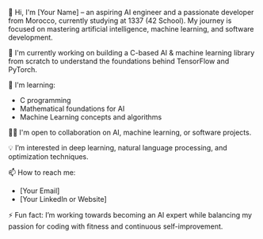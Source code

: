 👋 Hi, I'm [Your Name] – an aspiring AI engineer and a passionate developer from Morocco, currently studying at 1337 (42 School). My journey is focused on mastering artificial intelligence, machine learning, and software development.

🔭 I'm currently working on building a C-based AI & machine learning library from scratch to understand the foundations behind TensorFlow and PyTorch.

🌱 I'm learning:
- C programming
- Mathematical foundations for AI
- Machine Learning concepts and algorithms

👨‍💻 I'm open to collaboration on AI, machine learning, or software projects.

💡 I’m interested in deep learning, natural language processing, and optimization techniques.

📫 How to reach me:
- [Your Email]
- [Your LinkedIn or Website]

⚡ Fun fact: I’m working towards becoming an AI expert while balancing my passion for coding with fitness and continuous self-improvement.
